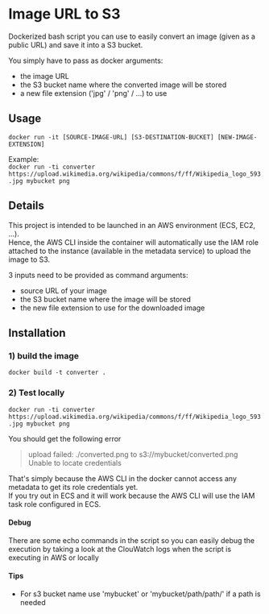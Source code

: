 # Image URL to S3
Dockerized bash script you can use to easily convert an image 
(given as a public URL) and save it into a S3 bucket.

You simply have to pass as docker arguments:
- the image URL
- the S3 bucket name where the converted image will be stored
- a new file extension ('jpg' / 'png' / ...) to use

## Usage
`docker run -it [SOURCE-IMAGE-URL] [S3-DESTINATION-BUCKET] [NEW-IMAGE-EXTENSION]`    
  
Example:  
`docker run -ti converter https://upload.wikimedia.org/wikipedia/commons/f/ff/Wikipedia_logo_593.jpg mybucket png`

## Details
This project is intended to be launched in an AWS environment (ECS, EC2, ...).  
Hence, the AWS CLI inside the container will automatically use the IAM role attached to
the instance (available in the metadata service) to upload the image to S3.

3 inputs need to be provided as command arguments:
- source URL of your image
- the S3 bucket name where the image will be stored
- the new file extension to use for the downloaded image

## Installation
### 1) build the image
`docker build -t converter .`

### 2) Test locally
`docker run -ti converter https://upload.wikimedia.org/wikipedia/commons/f/ff/Wikipedia_logo_593.jpg mybucket png`

You should get the following error
> upload failed: ./converted.png to s3://mybucket/converted.png Unable to locate credentials

That's simply because the AWS CLI in the docker cannot access any metadata to get its role credentials yet.  
If you try out in ECS and it will work because the AWS CLI will use the IAM task role configured in ECS.

#### Debug
There are some echo commands in the script so you can
easily debug the execution by taking a look at the ClouWatch logs
when the script is executing in AWS or locally

#### Tips
- For s3 bucket name use 'mybucket' or 'mybucket/path/path/' if a path is needed
